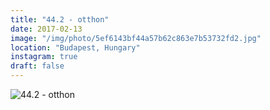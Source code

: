 ```yaml
---
title: "44.2 - otthon"
date: 2017-02-13
image: "/img/photo/5ef6143bf44a57b62c863e7b53732fd2.jpg"
location: "Budapest, Hungary"
instagram: true
draft: false
---
```


![44.2 - otthon](/img/photo/5ef6143bf44a57b62c863e7b53732fd2.jpg)
